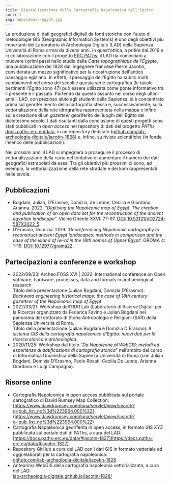 ```yaml
---
title: Digitalizzazione della Cartografia Napoleonica dell'Egitto
sort: 1
img: nepoleonic-egypt.jpg
---
```


La produzione di dati geografici digitali da fonti storiche con l'aiuto di metodologie GIS (Geographic Information Systems) è uno degli obiettivi più importanti del Laboratorio di Archeologia Digitale (LAD) della Sapienza Università di Roma ormai da diversi anni. In quest'ottica, a pritire dal 2019 e in collaborazione con il progetto [ERC _PAThs_](https://atlas.path-erc.eu), il LAD ha cominciato a muovere i primi passi nello studio della _Carte topographique de l'Égypte_, una pubblicazione del 1828 dall'ingegnere francese Pierre Jacotin, considerata un mezzo significativo per la ricostruzione dell'antico paesaggio egiziano. In effetti, il paesaggio dell'Egitto ha subito molti cambiamenti nel corso dei secoli e questa serie cartografica (le tavole pertinenti l'Egitto sono 47) può essere utilizzata come ponte informativo tra il presente e il passato. Partendo da questo assunto nel corso degli ultimi anni il LAD, con prezioso aiuto agli studenti della Sapienza, si è concentrato prima sul georiferimento della cartografia stessa e, successivamente, sulla vettorializzione della rete idrografica rappresentata nella mappa e infine sulla creazione di un _gazetteer_ georiferito dei luoghi dell'Egitto del diciotesimo secolo. I dati risultanti dalla conclusione di questi progetti sono stati pubblicati in _open access_ nel repository di dati del progetto _PAThs_ [docs.paths-erc.eu/data](https://docs.paths-erc.eu/data/), in un repository dedicato ([github.com/lab-archeologia-digitale/jacotin-1828](https://github.com/lab-archeologia-digitale/jacotin-1828)) e, infine, su riviste scientifiche (in fondo l'elenco delle pubblicazioni).

Nei prossimi anni il LAD si impegnerà a proseguire il processo di vettorializzazione della carta nel tentativo di aumentare il numero dei dati geografici estrapolati da essa. Tra gli obiettivi più prossimi ci sono, ad esempio, la vettorializzazione della rete stradale e dei kom rappresentati nelle tavole.

## Pubblicazioni

- Bogdani, Julian, D’Erasmo, Domizia, de Leone, Cecilia e Giordano Arianna. 2022. “_Digitising the Napoleonic map of Egypt. The creation and publication of an open data set for the recontruction of the ancient egyptian landscape_”. Vicino Oriente XXVI: 77-97. [DOI: 10.53131/VO2724-587X2022_5](https://dx.doi.org/10.53131/VO2724-587X2022_5).
- D’Erasmo, Domizia. 2019. ‘_Georeferencing Napoleonic cartography to reconstruct ancient Egypt landscapes: methods in comparison and the case of the island of iw-rd in the 16th nomos of Upper Egypt_’. GROMA 4: 1–19. [DOI: 10.12977/groma22](https://dx.doi.org/10.12977/groma22).

## Partecipazioni a conferenze e workshop

- 2022/09/23: Archeo.FOSS XVI | 2022. International conference on Open software, hardware, processes, data and formats in archaeological research  
  Titolo della presentazione (Julian Bogdani, Domizia D’Erasmo): _Backward engineering historical maps: the case of 18th century gazetteer of the Napoleonic map of Egypt_
- 2022/03/21: Workshop dell'RDR Lab (Laboratorio di Risorse Digitali per la Ricerca) organizzato da Federica Favino e Julian Bogdani nel panorama del dottorato di Storia Antropologia e Religioni (SAR) della Sapienza Università di Roma.  
  Titolo della presentazione (Julian Bogdani e Domizia D'Erasmo): _Il sistema GIS della cartografia napoleonica d’Egitto: nuovi dati per la ricerca storica e archeologica_.
- 2020/11/25: Workshop dal titolo “_Da Napoleone al WebGIS: metodi ed esperienze di datificazione di cartografia storica_” nell’ambito del corso di Informatica Umanistica della Sapienza Università di Roma (con Julian Bogdani, Domizia D’Erasmo, Paolo Rosati, Cecilia De Leone, Arianna Giordano e Luigi Campagna).

## Risorse online
- Cartografia Napoleonica in open access pubblicata sul portale cartografico di David Rumsey Map Collection:  
  [https://www.davidrumsey.com/luna/servlet/view/search?q=pub_list_no%3d%223964.000%22](https://www.davidrumsey.com/luna/servlet/view/search?q=pub_list_no%3d%223964.000%22)
- Cartografia Napoleonica georiferita in open access, in formato GIS XYZ pubblicata sul portale dati di PAThs, a cura del LAD:  
  [https://docs.paths-erc.eu/data/#jacotin-1827](https://docs.paths-erc.eu/data/#jacotin-1827)
- Repository GitHub a cura del LAD con i dati GIS in formato vettoriale ad oggi elaborati per la cartografia napoleonica:  
  [github.com/lab-archeologia-digitale/jacotin-1828](https://github.com/lab-archeologia-digitale/jacotin-1828)
- Anteprima WebGIS della cartografia napoleonia vettorializzata, a cura del LAD:  
  [lab-archeologia-digitale.github.io/jacotin-1828/](https://lab-archeologia-digitale.github.io/jacotin-1828/)
